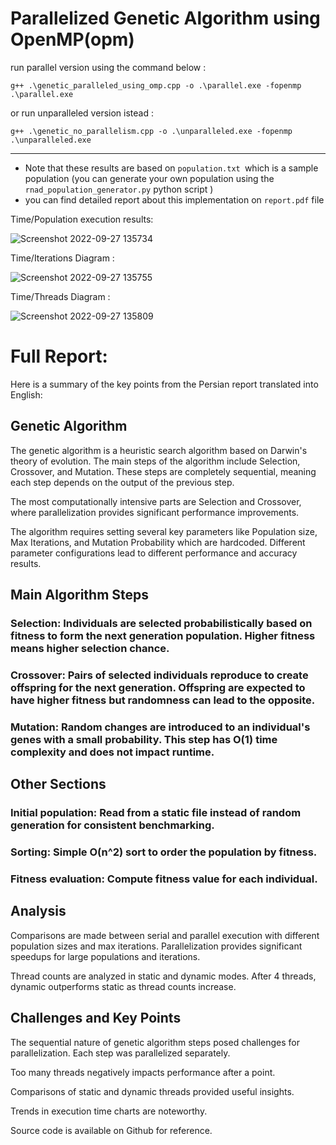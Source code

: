 # Parallelized Genetic Algorithm using OpenMP(opm) 
run parallel version using the command below :
```
g++ .\genetic_paralleled_using_omp.cpp -o .\parallel.exe -fopenmp
.\parallel.exe
```
or run unparalleled version istead :
```
g++ .\genetic_no_parallelism.cpp -o .\unparalleled.exe -fopenmp
.\unparalleled.exe
```
---
- Note that these results are based on ``population.txt ``which is a sample population (you can generate your own population using the ``rnad_population_generator.py`` python script )
- you can find detailed report about this implementation on  ``report.pdf`` file

Time/Population execution results: 

![Screenshot 2022-09-27 135734](https://user-images.githubusercontent.com/45815376/192565314-2eeb1b7f-26aa-49cc-bc62-90aa65cbefa3.png)

Time/Iterations Diagram : 

![Screenshot 2022-09-27 135755](https://user-images.githubusercontent.com/45815376/192565289-0581f6e3-580d-4f36-ac04-0f06e3426ca3.png)

Time/Threads Diagram : 

![Screenshot 2022-09-27 135809](https://user-images.githubusercontent.com/45815376/192565305-07990bd5-a8d5-446d-9539-689635fb42a3.png)


# Full Report:

Here is a summary of the key points from the Persian report translated into English:

## Genetic Algorithm
The genetic algorithm is a heuristic search algorithm based on Darwin's theory of evolution. The main steps of the algorithm include Selection, Crossover, and Mutation. These steps are completely sequential, meaning each step depends on the output of the previous step.

The most computationally intensive parts are Selection and Crossover, where parallelization provides significant performance improvements.

The algorithm requires setting several key parameters like Population size, Max Iterations, and Mutation Probability which are hardcoded. Different parameter configurations lead to different performance and accuracy results.

## Main Algorithm Steps
### Selection: Individuals are selected probabilistically based on fitness to form the next generation population. Higher fitness means higher selection chance.

### Crossover: Pairs of selected individuals reproduce to create offspring for the next generation. Offspring are expected to have higher fitness but randomness can lead to the opposite.

### Mutation: Random changes are introduced to an individual's genes with a small probability. This step has O(1) time complexity and does not impact runtime.

## Other Sections
### Initial population: Read from a static file instead of random generation for consistent benchmarking.

### Sorting: Simple O(n^2) sort to order the population by fitness.

### Fitness evaluation: Compute fitness value for each individual.

## Analysis
Comparisons are made between serial and parallel execution with different population sizes and max iterations. Parallelization provides significant speedups for large populations and iterations.

Thread counts are analyzed in static and dynamic modes. After 4 threads, dynamic outperforms static as thread counts increase.

## Challenges and Key Points
The sequential nature of genetic algorithm steps posed challenges for parallelization. Each step was parallelized separately.

Too many threads negatively impacts performance after a point.

Comparisons of static and dynamic threads provided useful insights.

Trends in execution time charts are noteworthy.

Source code is available on Github for reference.
